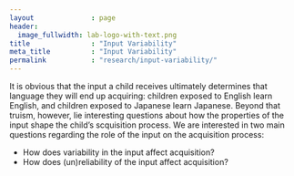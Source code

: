 ```yaml
---
layout              : page
header:
  image_fullwidth: lab-logo-with-text.png
title               : "Input Variability"
meta_title          : "Input Variability"
permalink           : "research/input-variability/"
---
```


It is obvious that the input a child receives ultimately determines that language they will end up acquiring: children exposed to English learn English, and children exposed to Japanese learn Japanese. Beyond that truism, however, lie interesting questions about how the properties of the input shape the child’s scquisition process.  We are interested in two main questions regarding the role of the input on the acquisition process:

-   How does variability in the input affect acquisition?
-   How does (un)reliability of the input affect acquisition?
